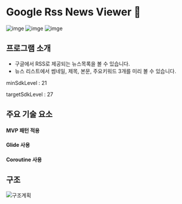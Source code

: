 # Google Rss News Viewer :newspaper:

![imge](https://img.shields.io/badge/ProjectType-SingleStudy-green) ![imge](https://img.shields.io/badge/Language-Kotlin-yellow) ![imge](https://img.shields.io/badge/Tools-AndroidStudio-blue)

## 프로그램 소개

- 구글에서 RSS로 제공되는 뉴스목록을 볼 수 있습니다.
- 뉴스 리스트에서 썸네일, 제목, 본문, 주요키워드 3개를 미리 볼 수 있습니다.

minSdkLevel : 21

targetSdkLevel : 27

## 주요 기술 요소

#### MVP 패턴 적용

#### Glide 사용

#### Coroutine 사용

## 구조

![구조계획](https://user-images.githubusercontent.com/37828448/77165194-2cd66000-6af5-11ea-8f90-f2db6452e40b.png)
